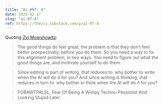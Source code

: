 ```yaml
---
title: "Ai #97: 4"
date: 2025-02-17
slug: "ai-97-4"
ref: https://thezvi.substack.com/p/ai-97-4
---
```


Quoting [Zvi Mowshowitz](https://thezvi.substack.com/p/ai-97-4):

> The good things do feel great, the problem is that they don’t feel better prospectively, before you do them. So you need a way to fix this alignment problem, in two ways. You need to figure out what the good things are, and motivate yourself to do them.

> Since editing is part of writing, that reduces to: why bother to write when the AI will do it for you? And since writing is thinking, that reduces in turn to: why bother to think when the AI will do it for you?

> FOBAWTPALSL, Fear Of Being A Wimpy Techno-Pessimist And Looking Stupid Later.